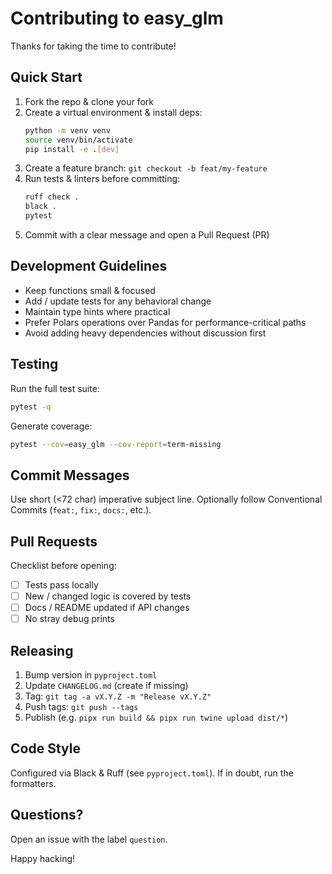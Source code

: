 # Contributing to easy_glm

Thanks for taking the time to contribute!

## Quick Start
1. Fork the repo & clone your fork
2. Create a virtual environment & install deps:
   ```bash
   python -m venv venv
   source venv/bin/activate
   pip install -e .[dev]
   ```
3. Create a feature branch: `git checkout -b feat/my-feature`
4. Run tests & linters before committing:
   ```bash
   ruff check .
   black .
   pytest
   ```
5. Commit with a clear message and open a Pull Request (PR)

## Development Guidelines
* Keep functions small & focused
* Add / update tests for any behavioral change
* Maintain type hints where practical
* Prefer Polars operations over Pandas for performance-critical paths
* Avoid adding heavy dependencies without discussion first

## Testing
Run the full test suite:
```bash
pytest -q
```
Generate coverage:
```bash
pytest --cov=easy_glm --cov-report=term-missing
```

## Commit Messages
Use short (<72 char) imperative subject line. Optionally follow Conventional Commits (`feat:`, `fix:`, `docs:`, etc.).

## Pull Requests
Checklist before opening:
- [ ] Tests pass locally
- [ ] New / changed logic is covered by tests
- [ ] Docs / README updated if API changes
- [ ] No stray debug prints

## Releasing
1. Bump version in `pyproject.toml`
2. Update `CHANGELOG.md` (create if missing)
3. Tag: `git tag -a vX.Y.Z -m "Release vX.Y.Z"`
4. Push tags: `git push --tags`
5. Publish (e.g. `pipx run build && pipx run twine upload dist/*`)

## Code Style
Configured via Black & Ruff (see `pyproject.toml`). If in doubt, run the formatters.

## Questions?
Open an issue with the label `question`.

Happy hacking!
